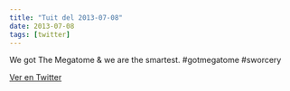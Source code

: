```yaml
---
title: "Tuit del 2013-07-08"
date: 2013-07-08
tags: [twitter]
---
```


We got The Megatome &amp; we are the smartest. #gotmegatome #sworcery



[Ver en Twitter](https://twitter.com/i/web/status/354292238425141248)
